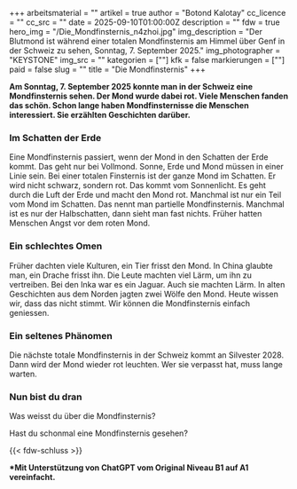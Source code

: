 +++
arbeitsmaterial = ""
artikel = true
author = "Botond Kalotay"
cc_licence = ""
cc_src = ""
date = 2025-09-10T01:00:00Z
description = ""
fdw = true
hero_img = "/Die_Mondfinsternis_n4zhoi.jpg"
img_description = "Der Blutmond ist während einer totalen Mondfinsternis am Himmel über Genf in der Schweiz zu sehen, Sonntag, 7. September 2025."
img_photographer = "KEYSTONE"
img_src = ""
kategorien = [""]
kfk = false
markierungen = [""]
paid = false
slug = ""
title = "Die Mondfinsternis"
+++

**Am Sonntag, 7. September 2025 konnte man in der Schweiz eine Mondfinsternis sehen. Der Mond wurde dabei rot. Viele Menschen fanden das schön. Schon lange haben Mondfinsternisse die Menschen interessiert. Sie erzählten Geschichten darüber.**

### Im Schatten der Erde

Eine Mondfinsternis passiert, wenn der Mond in den Schatten der Erde kommt. Das geht nur bei Vollmond. Sonne, Erde und Mond müssen in einer Linie sein. Bei einer totalen Finsternis ist der ganze Mond im Schatten. Er wird nicht schwarz, sondern rot. Das kommt vom Sonnenlicht. Es geht durch die Luft der Erde und macht den Mond rot. Manchmal ist nur ein Teil vom Mond im Schatten. Das nennt man partielle Mondfinsternis. Manchmal ist es nur der Halbschatten, dann sieht man fast nichts. Früher hatten Menschen Angst vor dem roten Mond.

### Ein schlechtes Omen

Früher dachten viele Kulturen, ein Tier frisst den Mond. In China glaubte man, ein Drache frisst ihn. Die Leute machten viel Lärm, um ihn zu vertreiben. Bei den Inka war es ein Jaguar. Auch sie machten Lärm. In alten Geschichten aus dem Norden jagten zwei Wölfe den Mond. Heute wissen wir, dass das nicht stimmt. Wir können die Mondfinsternis einfach geniessen.

### Ein seltenes Phänomen

Die nächste totale Mondfinsternis in der Schweiz kommt an Silvester 2028. Dann wird der Mond wieder rot leuchten. Wer sie verpasst hat, muss lange warten.

### Nun bist du dran

Was weisst du über die Mondfinsternis?

Hast du schonmal eine Mondfinsternis gesehen?

{{< fdw-schluss >}}

**\*Mit Unterstützung von ChatGPT vom Original Niveau B1 auf A1 vereinfacht.**